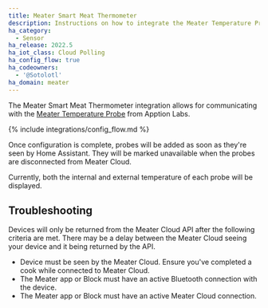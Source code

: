```yaml
---
title: Meater Smart Meat Thermometer
description: Instructions on how to integrate the Meater Temperature Probe within Home Assistant.
ha_category:
  - Sensor
ha_release: 2022.5
ha_iot_class: Cloud Polling
ha_config_flow: true
ha_codeowners:
  - '@Sotolotl'
ha_domain: meater
---
```


The Meater Smart Meat Thermometer integration allows for communicating with the [Meater Temperature Probe](https://meater.com/) from Apption Labs.

{% include integrations/config_flow.md %}

Once configuration is complete, probes will be added as soon as they're seen by Home Assistant. They will be marked unavailable when the probes are disconnected from Meater Cloud.

Currently, both the internal and external temperature of each probe will be displayed.

## Troubleshooting

Devices will only be returned from the Meater Cloud API after the following criteria are met. There may be a delay between the Meater Cloud seeing your device and it being returned by the API.

- Device must be seen by the Meater Cloud. Ensure you've completed a cook while connected to Meater Cloud.
- The Meater app or Block must have an active Bluetooth connection with the device.
- The Meater app or Block must have an active Meater Cloud connection.